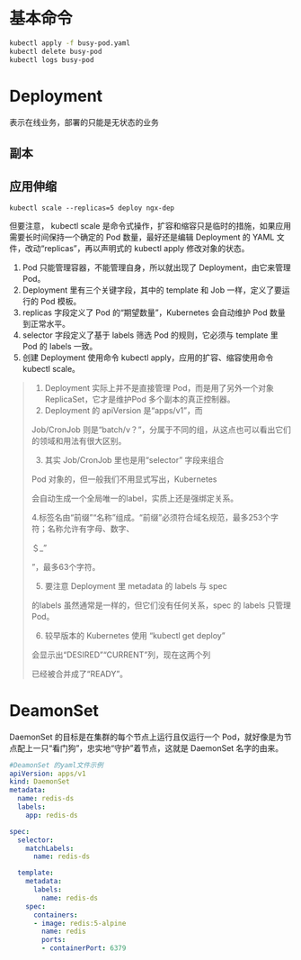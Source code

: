 # 基本命令

```bash
kubectl apply -f busy-pod.yaml
kubectl delete busy-pod
kubectl logs busy-pod
```

# Deployment

表示在线业务，部署的只能是无状态的业务

## 副本

## 应用伸缩

`kubectl scale --replicas=5 deploy ngx-dep`

但要注意， kubectl scale 是命令式操作，扩容和缩容只是临时的措施，如果应用需要长时间保持一个确定的 Pod 数量，最好还是编辑 Deployment 的 YAML 文件，改动“replicas”，再以声明式的 kubectl apply 修改对象的状态。



1. Pod 只能管理容器，不能管理自身，所以就出现了 Deployment，由它来管理 Pod。
2. Deployment 里有三个关键字段，其中的 template 和 Job 一样，定义了要运行的 Pod 模板。
3. replicas 字段定义了 Pod 的“期望数量”，Kubernetes 会自动维护 Pod 数量到正常水平。
4. selector 字段定义了基于 labels 筛选 Pod 的规则，它必须与 template 里 Pod 的 labels 一致。
5. 创建 Deployment 使用命令 kubectl apply，应用的扩容、缩容使用命令 kubectl scale。

> 1. ﻿﻿﻿Deployment 实际上并不是直接管理 Pod，而是用了另外一个对象 ReplicaSet，它才是维护Pod 多个副本的真正控制器。
> 2. ﻿﻿﻿Deployment 的 apiVersion 是“apps/v1”，而
>
> Job/CronJob 则是“batch/v？”，分属于不同的组，从这点也可以看出它们的领域和用法有很大区别。
>
> 3. 其实 Job/CronJob 里也是用“selector” 字段来组合
>
> Pod 对象的，但一般我们不用显式写出，Kubernetes
>
> 会自动生成一个全局唯一的label，实质上还是强绑定关系。
>
> 4.标签名由“前缀”“名称”组成。“前缀”必须符合域名规范，最多253个字符；名称允许有字母、数字、
>
> ＄_”
>
> ”，最多63个字符。
>
> 5. 要注意 Deployment 里 metadata 的 labels 与 spec
>
> 的labels 虽然通常是一样的，但它们没有任何关系，spec 的 labels 只管理 Pod。
>
> 6. 较早版本的 Kubernetes 使用 “kubectl get deploy”
>
> 会显示出“DESIRED”“CURRENT”列，现在这两个列
>
> 已经被合并成了“READY”。

# DeamonSet

DaemonSet 的目标是在集群的每个节点上运行且仅运行一个 Pod，就好像是为节点配上一只“看门狗”，忠实地“守护”着节点，这就是 DaemonSet 名字的由来。

```yaml
#DeamonSet 的yaml文件示例
apiVersion: apps/v1
kind: DaemonSet
metadata:
  name: redis-ds
  labels:
    app: redis-ds

spec:
  selector:
    matchLabels:
      name: redis-ds

  template:
    metadata:
      labels:
        name: redis-ds
    spec:
      containers:
      - image: redis:5-alpine
        name: redis
        ports:
        - containerPort: 6379
```

